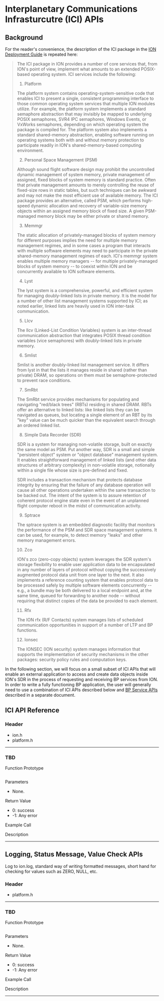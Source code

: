 # Interplanetary Communications Infrasturcutre (ICI) APIs

## Background

For the reader's convenience, the description of the ICI package in the [ION Deployment Guide](./ION-Deployment-Guide.md) is repeated here:

>The ICI package in ION provides a number of core services that, from ION's point of view, implement what amounts to an extended POSIX-based operating system. ICI services include the following:
>
>1. Platform
>
> The platform system contains operating-system-sensitive code that enables ICI to present a single, consistent programming interface to those common operating system services that multiple ION modules utilize. For example, the platform system implements a standard semaphore abstraction that may invisibly be mapped to underlying POSIX semaphores, SVR4 IPC semaphores, Windows Events, or VxWorks semaphores, depending on which operating system the package is compiled for. The platform system also implements a standard shared-memory abstraction, enabling software running on operating systems both with and without memory protection to participate readily in ION's shared-memory-based computing environment.
>
>2. Personal Space Management (PSM)
>
> Although sound flight software design may prohibit the uncontrolled dynamic management of system memory, private management of assigned, fixed blocks of system memory is standard practice. Often that private management amounts to merely controlling the reuse of fixed-size rows in static tables, but such techniques can be awkward and may not make the most efficient use of available memory. The ICI package provides an alternative, called PSM, which performs high-speed dynamic allocation and recovery of variable-size memory objects within an assigned memory block of fixed size. A given PSM-managed memory block may be either private or shared memory.
>
>3. Memmgr
>
> The static allocation of privately-managed blocks of system memory for different purposes implies the need for multiple memory management regimes, and in some cases a program that interacts with multiple software elements may need to participate in the private shared-memory management regimes of each. ICI's memmgr system enables multiple memory managers -- for multiple privately-managed blocks of system memory -- to coexist within ION and be concurrently available to ION software elements.
>
>4. Lyst
>
>The lyst system is a comprehensive, powerful, and efficient system for managing doubly-linked lists in private memory. It is the model for a number of other list management systems supported by ICI; as noted earlier, linked lists are heavily used in ION inter-task communication.
>
>5. Llcv
>
>The llcv (Linked-List Condition Variables) system is an inter-thread communication abstraction that integrates POSIX thread condition variables (vice semaphores) with doubly-linked lists in private memory.
>
>6. Smlist
>
>Smlist is another doubly-linked list management service. It differs from lyst in that the lists it manages reside in shared (rather than private) DRAM, so operations on them must be semaphore-protected to prevent race conditions.
>
>7. SmRbt
>
>The SmRbt service provides mechanisms for populating and navigating "red/black trees" (RBTs) residing in shared DRAM. RBTs offer an alternative to linked lists: like linked lists they can be navigated as queues, but locating a single element of an RBT by its "key" value can be much quicker than the equivalent search through an ordered linked list.
>
>8. Simple Data Recorder (SDR)
>
>SDR is a system for managing non-volatile storage, built on exactly the same model as PSM. Put another way, SDR is a small and simple "persistent object" system or "object database" management system. It enables straightforward management of linked lists (and other data structures of arbitrary complexity) in non-volatile storage, notionally within a single file whose size is pre-defined and fixed.
>
>SDR includes a transaction mechanism that protects database integrity by ensuring that the failure of any database operation will cause all other operations undertaken within the same transaction to be backed out. The intent of the system is to assure retention of coherent protocol engine state even in the event of an unplanned flight computer reboot in the midst of communication activity.
>
>9. Sptrace
>
>The sptrace system is an embedded diagnostic facility that monitors the performance of the PSM and SDR space management systems. It can be used, for example, to detect memory "leaks" and other memory management errors.
>
>10. Zco
>
>ION's zco (zero-copy objects) system leverages the SDR system's storage flexibility to enable user application data to be encapsulated in any number of layers of protocol without copying the successively augmented protocol data unit from one layer to the next. It also implements a reference counting system that enables protocol data to be processed safely by multiple software elements concurrently -- e.g., a bundle may be both delivered to a local endpoint and, at the same time, queued for forwarding to another node -- without requiring that distinct copies of the data be provided to each element.
>
>11. Rfx
>
>The ION rfx (R/F Contacts) system manages lists of scheduled communication opportunities in support of a number of LTP and BP functions.
>
>12. Ionsec
>
>The IONSEC (ION security) system manages information that supports the implementation of security mechanisms in the other packages: security policy rules and computation keys.

In the following section, we will focus on a small subset of ICI APIs that will enable an external application to access and create data objects inside ION's SDR in the process of requesting and receiving BP services from ION. In order to write a fully functioning BP application, the user will generally need to use a combination of ICI APIs described below and [BP Service APIs](./BP-Service-API.md) described in a separate document.

## ICI API Reference

### Header

* ion.h
* platform.h

---------------

### TBD

Function Prototype

```c

```

Parameters

* None.

Return Value

* 0: success
* -1: Any error

Example Call


Description

---------------


## Logging, Status Message, Value Check APIs

Log to ion.log, standard way of writing formatted messages, short hand for checking for values such as ZERO, NULL, etc. 

### Header

* platform.h

---------------

### TBD

Function Prototype

```c

```

Parameters

* None.

Return Value

* 0: success
* -1: Any error

Example Call


Description

---------------
